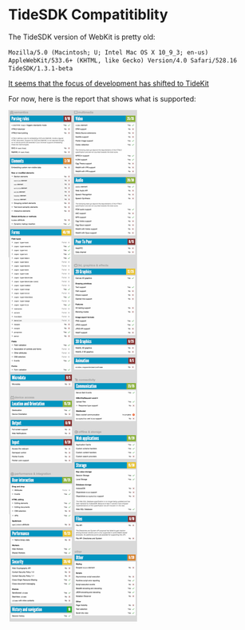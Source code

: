# TideSDK Compatitiblity

The TideSDK version of WebKit is pretty old:

	Mozilla/5.0 (Macintosh; U; Intel Mac OS X 10_9_3; en-us) AppleWebKit/533.6+ (KHTML, like Gecko) Version/4.0 Safari/528.16 TideSDK/1.3.1-beta
	
[It seems that the focus of development has shifted to TideKit](https://twitter.com/tidesdk/status/478553892205395968)

For now, here is the report that shows what is supported:

![Image of report from html5test.com.](/static/images/TideSDK-HTML5_test.png?raw=true)